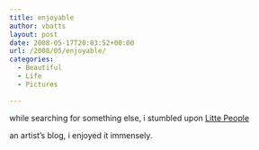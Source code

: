 ```yaml
---
title: enjoyable
author: vbatts
layout: post
date: 2008-05-17T20:03:52+00:00
url: /2008/05/enjoyable/
categories:
  - Beautiful
  - Life
  - Pictures

---
```

while searching for something else, i stumbled upon [Litte People][1]
  
an artist&#8217;s blog, i enjoyed it immensely.

 [1]: http://little-people.blogspot.com/